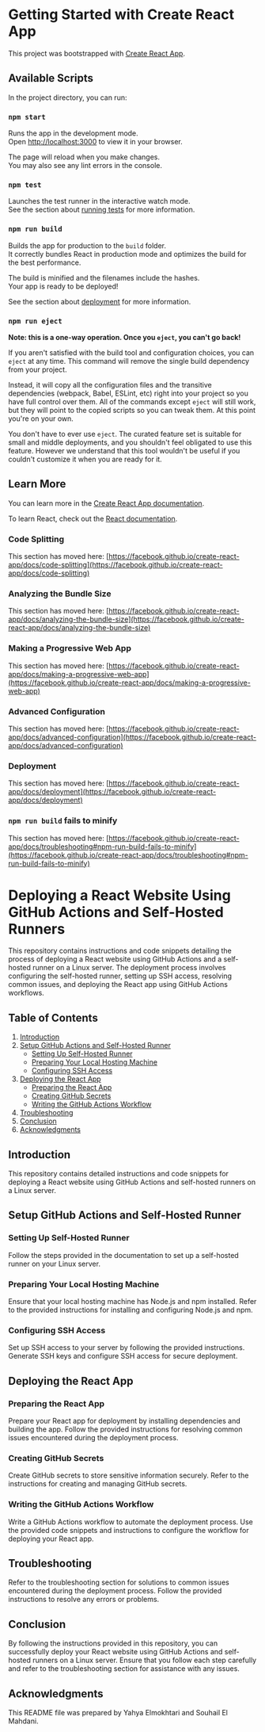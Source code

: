 # Getting Started with Create React App

This project was bootstrapped with [Create React App](https://github.com/facebook/create-react-app).

## Available Scripts

In the project directory, you can run:

### `npm start`

Runs the app in the development mode.\
Open [http://localhost:3000](http://localhost:3000) to view it in your browser.

The page will reload when you make changes.\
You may also see any lint errors in the console.

### `npm test`

Launches the test runner in the interactive watch mode.\
See the section about [running tests](https://facebook.github.io/create-react-app/docs/running-tests) for more information.

### `npm run build`

Builds the app for production to the `build` folder.\
It correctly bundles React in production mode and optimizes the build for the best performance.

The build is minified and the filenames include the hashes.\
Your app is ready to be deployed!

See the section about [deployment](https://facebook.github.io/create-react-app/docs/deployment) for more information.

### `npm run eject`

**Note: this is a one-way operation. Once you `eject`, you can't go back!**

If you aren't satisfied with the build tool and configuration choices, you can `eject` at any time. This command will remove the single build dependency from your project.

Instead, it will copy all the configuration files and the transitive dependencies (webpack, Babel, ESLint, etc) right into your project so you have full control over them. All of the commands except `eject` will still work, but they will point to the copied scripts so you can tweak them. At this point you're on your own.

You don't have to ever use `eject`. The curated feature set is suitable for small and middle deployments, and you shouldn't feel obligated to use this feature. However we understand that this tool wouldn't be useful if you couldn't customize it when you are ready for it.

## Learn More

You can learn more in the [Create React App documentation](https://facebook.github.io/create-react-app/docs/getting-started).

To learn React, check out the [React documentation](https://reactjs.org/).

### Code Splitting

This section has moved here: [https://facebook.github.io/create-react-app/docs/code-splitting](https://facebook.github.io/create-react-app/docs/code-splitting)

### Analyzing the Bundle Size

This section has moved here: [https://facebook.github.io/create-react-app/docs/analyzing-the-bundle-size](https://facebook.github.io/create-react-app/docs/analyzing-the-bundle-size)

### Making a Progressive Web App

This section has moved here: [https://facebook.github.io/create-react-app/docs/making-a-progressive-web-app](https://facebook.github.io/create-react-app/docs/making-a-progressive-web-app)

### Advanced Configuration

This section has moved here: [https://facebook.github.io/create-react-app/docs/advanced-configuration](https://facebook.github.io/create-react-app/docs/advanced-configuration)

### Deployment

This section has moved here: [https://facebook.github.io/create-react-app/docs/deployment](https://facebook.github.io/create-react-app/docs/deployment)

### `npm run build` fails to minify

This section has moved here: [https://facebook.github.io/create-react-app/docs/troubleshooting#npm-run-build-fails-to-minify](https://facebook.github.io/create-react-app/docs/troubleshooting#npm-run-build-fails-to-minify)


# Deploying a React Website Using GitHub Actions and Self-Hosted Runners

This repository contains instructions and code snippets detailing the process of deploying a React website using GitHub Actions and a self-hosted runner on a Linux server. The deployment process involves configuring the self-hosted runner, setting up SSH access, resolving common issues, and deploying the React app using GitHub Actions workflows.

## Table of Contents
1. [Introduction](#introduction)
2. [Setup GitHub Actions and Self-Hosted Runner](#setup-github-actions-and-self-hosted-runner)
   - [Setting Up Self-Hosted Runner](#setting-up-self-hosted-runner)
   - [Preparing Your Local Hosting Machine](#preparing-your-local-hosting-machine)
   - [Configuring SSH Access](#configuring-ssh-access)
3. [Deploying the React App](#deploying-the-react-app)
   - [Preparing the React App](#preparing-the-react-app)
   - [Creating GitHub Secrets](#creating-github-secrets)
   - [Writing the GitHub Actions Workflow](#writing-the-github-actions-workflow)
4. [Troubleshooting](#troubleshooting)
5. [Conclusion](#conclusion)
6. [Acknowledgments](#acknowledgments)

## Introduction
This repository contains detailed instructions and code snippets for deploying a React website using GitHub Actions and self-hosted runners on a Linux server.

## Setup GitHub Actions and Self-Hosted Runner
### Setting Up Self-Hosted Runner
Follow the steps provided in the documentation to set up a self-hosted runner on your Linux server.

### Preparing Your Local Hosting Machine
Ensure that your local hosting machine has Node.js and npm installed. Refer to the provided instructions for installing and configuring Node.js and npm.

### Configuring SSH Access
Set up SSH access to your server by following the provided instructions. Generate SSH keys and configure SSH access for secure deployment.

## Deploying the React App
### Preparing the React App
Prepare your React app for deployment by installing dependencies and building the app. Follow the provided instructions for resolving common issues encountered during the deployment process.

### Creating GitHub Secrets
Create GitHub secrets to store sensitive information securely. Refer to the instructions for creating and managing GitHub secrets.

### Writing the GitHub Actions Workflow
Write a GitHub Actions workflow to automate the deployment process. Use the provided code snippets and instructions to configure the workflow for deploying your React app.

## Troubleshooting
Refer to the troubleshooting section for solutions to common issues encountered during the deployment process. Follow the provided instructions to resolve any errors or problems.

## Conclusion
By following the instructions provided in this repository, you can successfully deploy your React website using GitHub Actions and self-hosted runners on a Linux server. Ensure that you follow each step carefully and refer to the troubleshooting section for assistance with any issues.

## Acknowledgments
This README file was prepared by Yahya Elmokhtari and Souhail El Mahdani.

